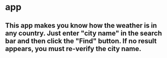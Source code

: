 # app

## This app makes you know how the weather is in any country. Just enter "city name" in the search bar and then click the "Find" button. If no result appears, you must re-verify the city name.
